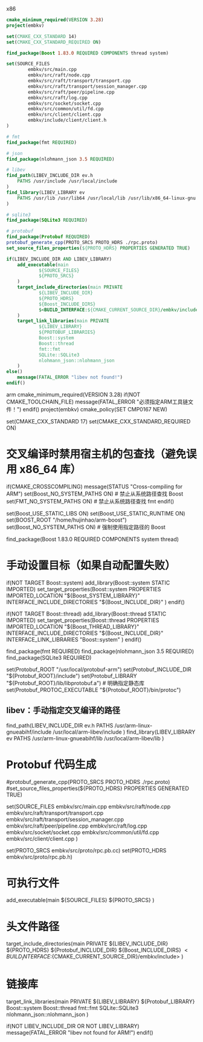 x86
```cmake
cmake_minimum_required(VERSION 3.28)
project(embkv)

set(CMAKE_CXX_STANDARD 14)
set(CMAKE_CXX_STANDARD_REQUIRED ON)

find_package(Boost 1.83.0 REQUIRED COMPONENTS thread system)

set(SOURCE_FILES
        embkv/src/main.cpp
        embkv/src/raft/node.cpp
        embkv/src/raft/transport/transport.cpp
        embkv/src/raft/transport/session_manager.cpp
        embkv/src/raft/peer/pipeline.cpp
        embkv/src/raft/log.cpp
        embkv/src/socket/socket.cpp
        embkv/src/common/util/fd.cpp
        embkv/src/client/client.cpp
        embkv/include/client/client.h
)

# fmt
find_package(fmt REQUIRED)

# json
find_package(nlohmann_json 3.5 REQUIRED)

# libev
find_path(LIBEV_INCLUDE_DIR ev.h
    PATHS /usr/include /usr/local/include
)
find_library(LIBEV_LIBRARY ev
    PATHS /usr/lib /usr/lib64 /usr/local/lib /usr/lib/x86_64-linux-gnu
)

# sqlite3
find_package(SQLite3 REQUIRED)

# protobuf
find_package(Protobuf REQUIRED)
protobuf_generate_cpp(PROTO_SRCS PROTO_HDRS ./rpc.proto)
set_source_files_properties(${PROTO_HDRS} PROPERTIES GENERATED TRUE)

if(LIBEV_INCLUDE_DIR AND LIBEV_LIBRARY)
    add_executable(main
            ${SOURCE_FILES}
            ${PROTO_SRCS}
    )
    target_include_directories(main PRIVATE
            ${LIBEV_INCLUDE_DIR}
            ${PROTO_HDRS}
            ${Boost_INCLUDE_DIRS}
            $<BUILD_INTERFACE:${CMAKE_CURRENT_SOURCE_DIR}/embkv/include>
    )
    target_link_libraries(main PRIVATE
            ${LIBEV_LIBRARY}
            ${PROTOBUF_LIBRARIES}
            Boost::system
            Boost::thread
            fmt::fmt
            SQLite::SQLite3
            nlohmann_json::nlohmann_json
    )
else()
    message(FATAL_ERROR "libev not found!")
endif()
```


arm
cmake_minimum_required(VERSION 3.28)
if(NOT CMAKE_TOOLCHAIN_FILE)
  message(FATAL_ERROR "必须指定ARM工具链文件！")
endif()
project(embkv)
cmake_policy(SET CMP0167 NEW)

set(CMAKE_CXX_STANDARD 17)
set(CMAKE_CXX_STANDARD_REQUIRED ON)

# 交叉编译时禁用宿主机的包查找（避免误用 x86_64 库）
if(CMAKE_CROSSCOMPILING)
    message(STATUS "Cross-compiling for ARM")
    set(Boost_NO_SYSTEM_PATHS ON)  # 禁止从系统路径查找 Boost
    set(FMT_NO_SYSTEM_PATHS ON)     # 禁止从系统路径查找 fmt
endif()

set(Boost_USE_STATIC_LIBS ON)
set(Boost_USE_STATIC_RUNTIME ON)
set(BOOST_ROOT "/home/hujinhao/arm-boost")
set(Boost_NO_SYSTEM_PATHS ON)  # 强制使用指定路径的 Boost

find_package(Boost 1.83.0 REQUIRED COMPONENTS system thread)

# 手动设置目标（如果自动配置失败）
if(NOT TARGET Boost::system)
    add_library(Boost::system STATIC IMPORTED)
    set_target_properties(Boost::system PROPERTIES
        IMPORTED_LOCATION "${Boost_SYSTEM_LIBRARY}"
        INTERFACE_INCLUDE_DIRECTORIES "${Boost_INCLUDE_DIR}"
    )
endif()

if(NOT TARGET Boost::thread)
    add_library(Boost::thread STATIC IMPORTED)
    set_target_properties(Boost::thread PROPERTIES
        IMPORTED_LOCATION "${Boost_THREAD_LIBRARY}"
        INTERFACE_INCLUDE_DIRECTORIES "${Boost_INCLUDE_DIR}"
        INTERFACE_LINK_LIBRARIES "Boost::system"
    )
endif()


find_package(fmt REQUIRED)
find_package(nlohmann_json 3.5 REQUIRED)
find_package(SQLite3 REQUIRED)

set(Protobuf_ROOT "/usr/local/protobuf-arm")
set(Protobuf_INCLUDE_DIR "${Protobuf_ROOT}/include")
set(Protobuf_LIBRARY "${Protobuf_ROOT}/lib/libprotobuf.a")  # 明确指定静态库
set(Protobuf_PROTOC_EXECUTABLE "${Protobuf_ROOT}/bin/protoc")

## libev：手动指定交叉编译的路径
find_path(LIBEV_INCLUDE_DIR ev.h
    PATHS /usr/arm-linux-gnueabihf/include /usr/local/arm-libev/include
)
find_library(LIBEV_LIBRARY ev
    PATHS /usr/arm-linux-gnueabihf/lib /usr/local/arm-libev/lib
)

# Protobuf 代码生成
#protobuf_generate_cpp(PROTO_SRCS PROTO_HDRS ./rpc.proto)
#set_source_files_properties(${PROTO_HDRS} PROPERTIES GENERATED TRUE)

set(SOURCE_FILES
        embkv/src/main.cpp
        embkv/src/raft/node.cpp
        embkv/src/raft/transport/transport.cpp
        embkv/src/raft/transport/session_manager.cpp
        embkv/src/raft/peer/pipeline.cpp
        embkv/src/raft/log.cpp
        embkv/src/socket/socket.cpp
        embkv/src/common/util/fd.cpp
        embkv/src/client/client.cpp
)

set(PROTO_SRCS embkv/src/proto/rpc.pb.cc)
set(PROTO_HDRS embkv/src/proto/rpc.pb.h)

# 可执行文件
add_executable(main
        ${SOURCE_FILES}
        ${PROTO_SRCS}
)

# 头文件路径
target_include_directories(main PRIVATE
        ${LIBEV_INCLUDE_DIR}
        ${PROTO_HDRS}
        ${Protobuf_INCLUDE_DIR}
        ${Boost_INCLUDE_DIRS}
        $<BUILD_INTERFACE:${CMAKE_CURRENT_SOURCE_DIR}/embkv/include>
)

# 链接库
target_link_libraries(main PRIVATE
        ${LIBEV_LIBRARY}
        ${Protobuf_LIBRARY}
        Boost::system
        Boost::thread
        fmt::fmt
        SQLite::SQLite3
        nlohmann_json::nlohmann_json
)

if(NOT LIBEV_INCLUDE_DIR OR NOT LIBEV_LIBRARY)
    message(FATAL_ERROR "libev not found for ARM!")
endif()
```
